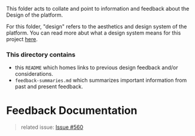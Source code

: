 
This folder acts to collate and point to information and feedback about the Design of the platform.

For this folder, "design" refers to the aesthetics and design system of the platform. You can read more abut what a design system means for this project [here](https://www.invisionapp.com/inside-design/guide-to-design-systems/). 

### This directory contains 
- this `README` which homes links to previous design feedback and/or considerations. 
- `feedback-summaries.md` which summarizes important information from past and present feedback.

# Feedback Documentation 
> related issue: [Issue #560](https://github.com/alan-turing-institute/AutisticaCitizenScience/issues/560)
